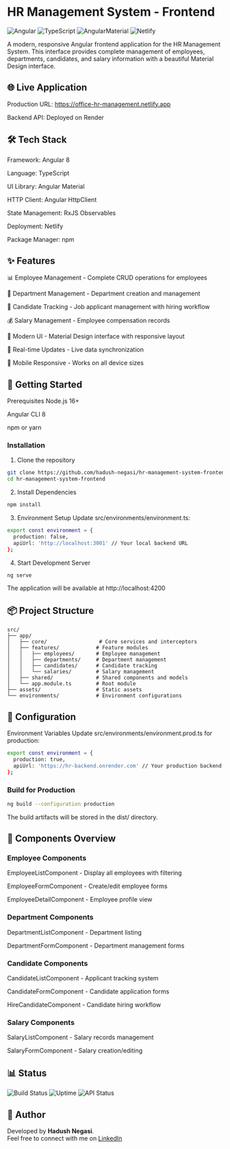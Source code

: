 # HR Management System - Frontend
![Angular](https://img.shields.io/badge/Angular-DD0031?style=for-the-badge&logo=angular&logoColor=white)
![TypeScript](https://img.shields.io/badge/TypeScript-007ACC?style=for-the-badge&logo=typescript&logoColor=white)
![AngularMaterial](https://img.shields.io/badge/Angular%2520Material-3F51B5?style=for-the-badge&logo=angular&logoColor=white)
![Netlify](https://img.shields.io/badge/Netlify-00C7B7?style=for-the-badge&logo=netlify&logoColor=white)

A modern, responsive Angular frontend application for the HR Management System. This interface provides complete management of employees, departments, candidates, and salary information with a beautiful Material Design interface.

## 🌐 Live Application
Production URL: https://office-hr-management.netlify.app

Backend API: Deployed on Render

## 🛠️ Tech Stack
Framework: Angular 8

Language: TypeScript

UI Library: Angular Material

HTTP Client: Angular HttpClient

State Management: RxJS Observables

Deployment: Netlify

Package Manager: npm

## ✨ Features
📊 Employee Management - Complete CRUD operations for employees

🏢 Department Management - Department creation and management

📝 Candidate Tracking - Job applicant management with hiring workflow

💰 Salary Management - Employee compensation records

🎨 Modern UI - Material Design interface with responsive layout

🔄 Real-time Updates - Live data synchronization

📱 Mobile Responsive - Works on all device sizes

## 🚀 Getting Started
Prerequisites
Node.js 16+

Angular CLI 8

npm or yarn

### Installation
1. Clone the repository
```bash
git clone https://github.com/hadush-negasi/hr-management-system-frontend.git
cd hr-management-system-frontend
```
2. Install Dependencies
```bash
npm install
```
3. Environment Setup
Update src/environments/environment.ts:
```bash
export const environment = {
  production: false,
  apiUrl: 'http://localhost:3001' // Your local backend URL
};
```
4. Start Development Server
```bash
ng serve
```
The application will be available at http://localhost:4200

## 📦 Project Structure
```
src/
├── app/
│   ├── core/                 # Core services and interceptors
│   ├── features/            # Feature modules
│   │   ├── employees/       # Employee management
│   │   ├── departments/     # Department management  
│   │   ├── candidates/      # Candidate tracking
│   │   └── salaries/        # Salary management
│   ├── shared/              # Shared components and models
│   └── app.module.ts        # Root module
├── assets/                  # Static assets
└── environments/            # Environment configurations
```
## 🔧 Configuration
Environment Variables
Update src/environments/environment.prod.ts for production:
```bash
export const environment = {
  production: true,
  apiUrl: 'https://hr-backend.onrender.com' // Your production backend URL
};
```
### Build for Production
```bash
ng build --configuration production
```
The build artifacts will be stored in the dist/ directory.

## 🎨 Components Overview
### Employee Components
EmployeeListComponent - Display all employees with filtering

EmployeeFormComponent - Create/edit employee forms

EmployeeDetailComponent - Employee profile view

### Department Components
DepartmentListComponent - Department listing

DepartmentFormComponent - Department management forms

### Candidate Components
CandidateListComponent - Applicant tracking system

CandidateFormComponent - Candidate application forms

HireCandidateComponent - Candidate hiring workflow

### Salary Components
SalaryListComponent - Salary records management

SalaryFormComponent - Salary creation/editing

## 📊 Status

![Build Status](https://img.shields.io/badge/build-passing-brightgreen)
![Uptime](https://img.shields.io/badge/uptime-100%25-brightgreen) 
![API Status](https://img.shields.io/badge/API-live-success)

## 🙌 Author

Developed by **Hadush Negasi**.  
Feel free to connect with me on [LinkedIn](https://www.linkedin.com/in/hadush-brhane/)




